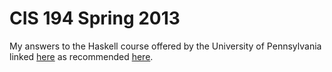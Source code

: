 # CIS 194 Spring 2013

My answers to the Haskell course offered by the University of Pennsylvania linked [here](www.cis.upenn.edu/~cis194/spring/13/) as recommended [here](https://github.com/bitemyapp/learnhaskell/blob/master/README.md).